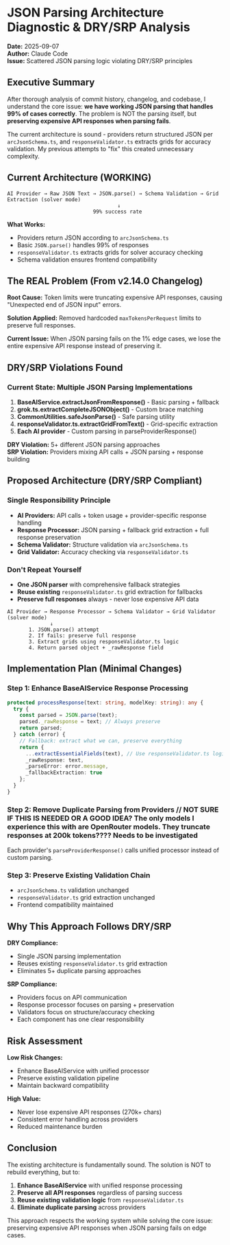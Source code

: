 # JSON Parsing Architecture Diagnostic & DRY/SRP Analysis

**Date:** 2025-09-07  
**Author:** Claude Code  
**Issue:** Scattered JSON parsing logic violating DRY/SRP principles

## Executive Summary

After thorough analysis of commit history, changelog, and codebase, I understand the core issue: **we have working JSON parsing that handles 99% of cases correctly**. The problem is NOT the parsing itself, but **preserving expensive API responses when parsing fails**. 

The current architecture is sound - providers return structured JSON per `arcJsonSchema.ts`, and `responseValidator.ts` extracts grids for accuracy validation. My previous attempts to "fix" this created unnecessary complexity.

## Current Architecture (WORKING)

```
AI Provider → Raw JSON Text → JSON.parse() → Schema Validation → Grid Extraction (solver mode)
                                    ↓
                            99% success rate
```

**What Works:**
- Providers return JSON according to `arcJsonSchema.ts` 
- Basic `JSON.parse()` handles 99% of responses
- `responseValidator.ts` extracts grids for solver accuracy checking
- Schema validation ensures frontend compatibility

## The REAL Problem (From v2.14.0 Changelog)

**Root Cause:** Token limits were truncating expensive API responses, causing "Unexpected end of JSON input" errors.

**Solution Applied:** Removed hardcoded `maxTokensPerRequest` limits to preserve full responses.

**Current Issue:** When JSON parsing fails on the 1% edge cases, we lose the entire expensive API response instead of preserving it.

## DRY/SRP Violations Found

### Current State: Multiple JSON Parsing Implementations
1. **BaseAIService.extractJsonFromResponse()** - Basic parsing + fallback
2. **grok.ts.extractCompleteJSONObject()** - Custom brace matching  
3. **CommonUtilities.safeJsonParse()** - Safe parsing utility
4. **responseValidator.ts.extractGridFromText()** - Grid-specific extraction
5. **Each AI provider** - Custom parsing in parseProviderResponse()

**DRY Violation:** 5+ different JSON parsing approaches  
**SRP Violation:** Providers mixing API calls + JSON parsing + response building

## Proposed Architecture (DRY/SRP Compliant)

### Single Responsibility Principle
- **AI Providers:** API calls + token usage + provider-specific response handling
- **Response Processor:** JSON parsing + fallback grid extraction + full response preservation  
- **Schema Validator:** Structure validation via `arcJsonSchema.ts`
- **Grid Validator:** Accuracy checking via `responseValidator.ts`

### Don't Repeat Yourself
- **One JSON parser** with comprehensive fallback strategies
- **Reuse existing** `responseValidator.ts` grid extraction for fallbacks
- **Preserve full responses** always - never lose expensive API data

```
AI Provider → Response Processor → Schema Validator → Grid Validator (solver mode)
              ↓
       1. JSON.parse() attempt
       2. If fails: preserve full response  
       3. Extract grids using responseValidator.ts logic
       4. Return parsed object + _rawResponse field
```

## Implementation Plan (Minimal Changes)

### Step 1: Enhance BaseAIService Response Processing
```typescript
protected processResponse(text: string, modelKey: string): any {
  try {
    const parsed = JSON.parse(text);
    parsed._rawResponse = text; // Always preserve
    return parsed;
  } catch (error) {
    // Fallback: extract what we can, preserve everything
    return {
      ...extractEssentialFields(text), // Use responseValidator.ts logic
      _rawResponse: text,
      _parseError: error.message,
      _fallbackExtraction: true
    };
  }
}
```

### Step 2: Remove Duplicate Parsing from Providers  // NOT SURE IF THIS IS NEEDED OR A GOOD IDEA? The only models I experience this with are OpenRouter models.  They truncate responses at 200k tokens????  Needs to be investigated
Each provider's `parseProviderResponse()` calls unified processor instead of custom parsing.

### Step 3: Preserve Existing Validation Chain
- `arcJsonSchema.ts` validation unchanged
- `responseValidator.ts` grid extraction unchanged  
- Frontend compatibility maintained

## Why This Approach Follows DRY/SRP

**DRY Compliance:**
- Single JSON parsing implementation
- Reuses existing `responseValidator.ts` grid extraction
- Eliminates 5+ duplicate parsing approaches

**SRP Compliance:**  
- Providers focus on API communication
- Response processor focuses on parsing + preservation
- Validators focus on structure/accuracy checking
- Each component has one clear responsibility

## Risk Assessment

**Low Risk Changes:**
- Enhance BaseAIService with unified processor
- Preserve existing validation pipeline
- Maintain backward compatibility

**High Value:**
- Never lose expensive API responses (270k+ chars)
- Consistent error handling across providers
- Reduced maintenance burden

## Conclusion

The existing architecture is fundamentally sound. The solution is NOT to rebuild everything, but to:

1. **Enhance BaseAIService** with unified response processing
2. **Preserve all API responses** regardless of parsing success
3. **Reuse existing validation logic** from `responseValidator.ts`
4. **Eliminate duplicate parsing** across providers

This approach respects the working system while solving the core issue: preserving expensive API responses when JSON parsing fails on edge cases.
